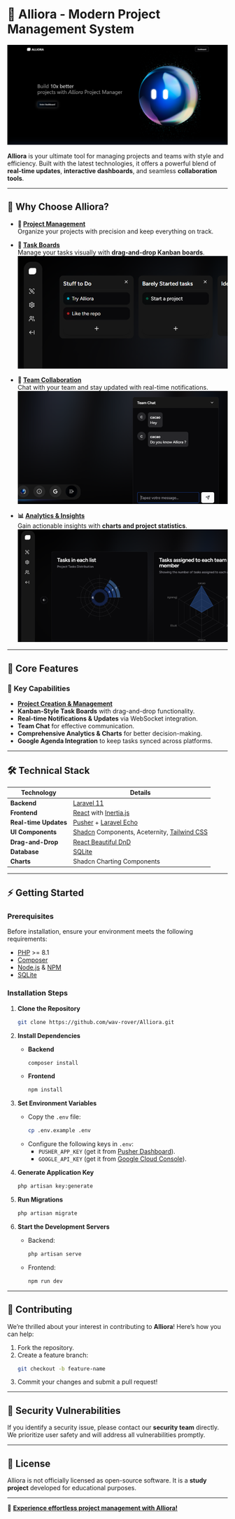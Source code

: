 
# 🌟 **Alliora - Modern Project Management System**  
![Alliora Home](gitImg/AllioraHome.png)  

**Alliora** is your ultimate tool for managing projects and teams with style and efficiency. Built with the latest technologies, it offers a powerful blend of **real-time updates**, **interactive dashboards**, and seamless **collaboration tools**.  

---

## 🚀 **Why Choose Alliora?**  

- **📂 [Project Management](#-core-features)**  
  Organize your projects with precision and keep everything on track.  
- **📝 [Task Boards](#-core-features)**  
  Manage your tasks visually with **drag-and-drop Kanban boards**.  
  ![Task Management](gitImg/Card1.png)  

- **💬 [Team Collaboration](#-core-features)**  
  Chat with your team and stay updated with real-time notifications.  
  ![Team Chat](gitImg/Card2.png)  

- **📊 [Analytics & Insights](#-core-features)**  
  Gain actionable insights with **charts and project statistics**.  
  ![Project Analytics](gitImg/Card3.png)  

---

## 🔑 **Core Features**  

### 🌟 **Key Capabilities**  
- **[Project Creation & Management](#-why-choose-alliora)**  
- **Kanban-Style Task Boards** with drag-and-drop functionality.  
- **Real-time Notifications & Updates** via WebSocket integration.  
- **Team Chat** for effective communication.  
- **Comprehensive Analytics & Charts** for better decision-making.  
- **Google Agenda Integration** to keep tasks synced across platforms.  

---

## 🛠️ **Technical Stack**  

| **Technology**       | **Details**                                                                 |
|-----------------------|-----------------------------------------------------------------------------|
| **Backend**           | [Laravel 11](https://laravel.com/)                                         |
| **Frontend**          | [React](https://react.dev/) with [Inertia.js](https://inertiajs.com/)       |
| **Real-time Updates** | [Pusher](https://pusher.com/) + [Laravel Echo](https://laravel.com/docs/11.x/broadcasting) |
| **UI Components**     | [Shadcn](https://shadcn.dev/) Components, Aceternity, [Tailwind CSS](https://tailwindcss.com/) |
| **Drag-and-Drop**     | [React Beautiful DnD](https://github.com/atlassian/react-beautiful-dnd)    |
| **Database**          | [SQLite](https://sqlite.org/index.html)                                   |
| **Charts**            | Shadcn Charting Components                                                |

---

## ⚡ **Getting Started**  

### **Prerequisites**  
Before installation, ensure your environment meets the following requirements:  
- [PHP](https://www.php.net/) >= 8.1  
- [Composer](https://getcomposer.org/)  
- [Node.js](https://nodejs.org/) & [NPM](https://www.npmjs.com/)  
- [SQLite](https://sqlite.org/index.html)  

### **Installation Steps**  

1. **Clone the Repository**  
   ```bash
   git clone https://github.com/wav-rover/Alliora.git
   ```  

2. **Install Dependencies**  
   - **Backend**  
     ```bash
     composer install
     ```  
   - **Frontend**  
     ```bash
     npm install
     ```  

3. **Set Environment Variables**  
   - Copy the `.env` file:  
     ```bash
     cp .env.example .env
     ```  
   - Configure the following keys in `.env`:  
     - `PUSHER_APP_KEY` (get it from [Pusher Dashboard](https://dashboard.pusher.com/)).  
     - `GOOGLE_API_KEY` (get it from [Google Cloud Console](https://console.cloud.google.com/)).  

4. **Generate Application Key**  
   ```bash
   php artisan key:generate
   ```  

5. **Run Migrations**  
   ```bash
   php artisan migrate
   ```  

6. **Start the Development Servers**  
   - Backend:  
     ```bash
     php artisan serve
     ```  
   - Frontend:  
     ```bash
     npm run dev
     ```  

---

## 🤝 **Contributing**  

We’re thrilled about your interest in contributing to **Alliora**! Here’s how you can help:  
1. Fork the repository.  
2. Create a feature branch:  
   ```bash
   git checkout -b feature-name
   ```  
3. Commit your changes and submit a pull request!  

---

## 🔐 **Security Vulnerabilities**  

If you identify a security issue, please contact our **security team** directly. We prioritize user safety and will address all vulnerabilities promptly.  

---

## 📜 **License**  

Alliora is not officially licensed as open-source software. It is a **study project** developed for educational purposes.  

---

🎉 **[Experience effortless project management with Alliora!](#-why-choose-alliora)**  
